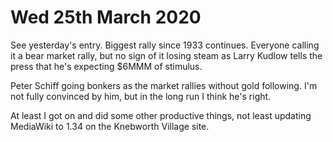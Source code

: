 # Wed 25th March 2020

See yesterday's entry. Biggest rally since 1933 continues. Everyone calling it a bear market rally, but no sign of it losing steam as Larry Kudlow tells the press that he's expecting $6MMM of stimulus.

Peter Schiff going bonkers as the market rallies without gold following. I'm not fully convinced by him, but in the long run I think he's right.

At least I got on and did some other productive things, not least updating MediaWiki to 1.34 on the Knebworth Village site.

